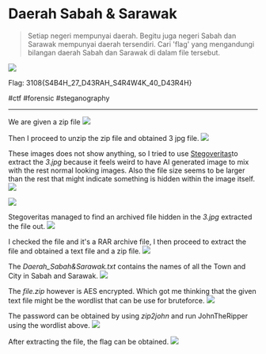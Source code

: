 # Daerah Sabah & Sarawak
> Setiap negeri mempunyai daerah. Begitu juga negeri Sabah dan Sarawak mempunyai daerah tersendiri. Cari 'flag' yang mengandungi bilangan daerah Sabah dan Sarawak di dalam file tersebut.

![](https://i.imgur.com/uQlH1Fg.png)

Flag: 3108{S4B4H_27_D43RAH_S4R4W4K_40_D43R4H} 

#ctf #forensic #steganography

---
We are given a zip file
![](https://i.imgur.com/caFKoMD.png)

Then I proceed to unzip the zip file and obtained 3 jpg file.
![](https://i.imgur.com/Xv3Hhlt.png)

These images does not show anything, so I tried to use [Stegoveritas](https://github.com/bannsec/stegoVeritas)to extract the *3.jpg* because it feels weird to have AI generated image to mix with the rest normal looking images. Also the file size seems to be larger than the rest that might indicate something is hidden within the image itself.
![](https://i.imgur.com/x1j2f7E.png)

![](https://i.imgur.com/CyuX0M3.png)

Stegoveritas managed to find an archived file hidden in the *3.jpg* extracted the file out.
![](https://i.imgur.com/0EIfvUQ.png)

I checked the file and it's a RAR archive file, I then proceed to extract the file and obtained a text file and a zip file.
![](https://i.imgur.com/TQ0XHUQ.png)

The *Daerah_Sabah&Sarawak.txt* contains the names of all the Town and City in Sabah and Sarawak.
![](https://i.imgur.com/pO2NqvE.png)

The *file.zip* however is AES encrypted. Which got me thinking that the given text file might be the wordlist that can be use for bruteforce.
![](https://i.imgur.com/7RZFhUB.png)

The password can be obtained by using *zip2john* and run JohnTheRipper using the wordlist above.
![](https://i.imgur.com/y5hGLFv.png)

After extracting the file, the flag can be obtained.
![](https://i.imgur.com/8qcnifm.png)
